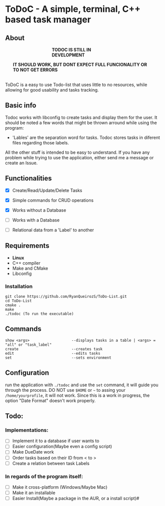 # ToDoC - A simple, terminal, C++ based task manager

## About
<div style="margin-left: auto;
margin-right: auto;
width: 40%">

**TODOC IS STILL IN DEVELOPMENT**\
        </div>

<div style="margin-left: auto;
margin-right: auto;
width: 90%">

**IT SHOULD WORK, BUT DONT EXPECT FULL FUNCIONALITY OR TO NOT GET ERRORS**
</div>

\
ToDoC is a easy to use Todo-list that uses little to no resources, while
allowing for good usability and tasks tracking.

## Basic info
Todoc works with libconfig to create tasks and display them for the user. It should be noted a few words that might be thrown arround while using the program:

- 'Lables' are the separation word for tasks. Todoc stores tasks in diferent files regarding those labels.

All the other stuff is intended to be easy to understand. If you have any problem while trying to use the application, either send me a message or create an Issue.


## Functionalities
- [X] Create/Read/Update/Delete Tasks

- [X] Simple commands for CRUD operations

- [X] Works without a Database

- [ ] Works with a Database

- [ ] Relational data from a 'Label' to another


## Requirements
- **Linux**
- C++ compiler 
- Make and CMake
- Libconfig

### Installation
```
git clone https://github.com/RyanQueirozS/ToDo-List.git
cd ToDo-List
cmake .
make
./todoc (To run the executable)
```

## Commands

```
show <args>                   --displays tasks in a table | <args> = "all" or "task_label"
create                        --creates task
edit                          --edits tasks
set                           --sets environment
```

## Configuration
run the application with `./todoc` and use the `set` command, it will guide you
through the process. DO NOT use `$HOME` or `~` to assing your
`/home/yourprofile`, it will not work. Since this is a work in progress, the
option "Date Format" doesn't work properly.

## Todo:
### Implementations:
- [ ] Implement it to a database if user wants to
- [ ] Easier configuration(Maybe even a config script)
- [ ] Make DueDate  work
- [ ] Order tasks based on their ID from < to >
- [ ] Create a relation between task Labels

### In regards of the program itself:
- [ ] Make it cross-platform (Windows/Maybe Mac)
- [ ] Make it an installable
- [ ] Easier Install(Maybe a package in the AUR, or a install script)#
